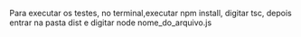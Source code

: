 Para executar os testes, no terminal,executar npm install, digitar tsc, depois entrar na pasta dist e digitar node nome_do_arquivo.js
